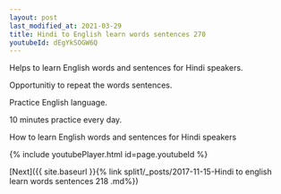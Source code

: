 ```yaml
---
layout: post
last_modified_at: 2021-03-29
title: Hindi to English learn words sentences 270 
youtubeId: dEgYkSOGW6Q
---
```

 
 
Helps to learn English words and sentences for Hindi speakers.

Opportunitiy to repeat the words sentences. 

Practice English language. 
 
10 minutes practice every day. 
 
How to learn English words and sentences for Hindi speakers 
 
{% include youtubePlayer.html id=page.youtubeId %}
 
 
[Next]({{ site.baseurl }}{% link  split1/_posts/2017-11-15-Hindi to english learn words sentences 218 .md%})
 

